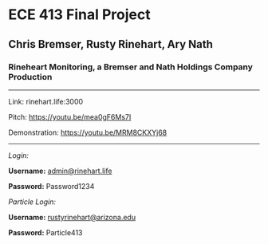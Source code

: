 # ECE 413 Final Project
## Chris Bremser, Rusty Rinehart, Ary Nath
### Rineheart Monitoring, a Bremser and Nath Holdings Company Production

---
Link: rinehart.life:3000

Pitch: https://youtu.be/mea0gF6Ms7I

Demonstration: https://youtu.be/MRM8CKXYj68

---

*Login:*

**Username:** admin@rinehart.life

**Password:** Password1234

*Particle Login:*

**Username:** rustyrinehart@arizona.edu

**Password:** Particle413

